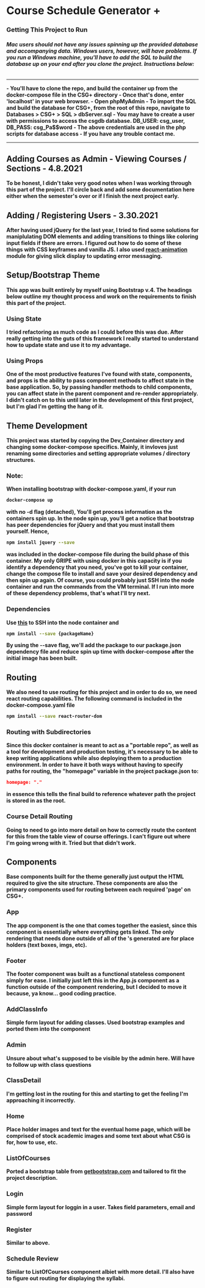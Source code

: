 # Course Schedule Generator +

### Getting This Project to Run

###### <strong> Mac users should not have any issues spinning up the provided database and accompanying data. <em>Windows</em> users, however, will have problems. If you run a Windows machine, you'll have to add the SQL to build the database up on your end after you clone the project. Instructions below:
<hr>
- You'll have to clone the repo, and build the container up from the docker-compose file in the CSG+ directory
- Once that's done, enter 'localhost' in your web browser.
- Open phpMyAdmin
- To import the SQL and build the database for CSG+, from the root of this repo, navigate to Databases > CSG+ > SQL > dbServer.sql
- You may have to create a user with permissions to access the csgdb database. DB_USER: csg_user, DB_PASS: csg_Pa$$word
- The above credentials are used in the php scripts for database access
- If you have any trouble contact me.
<hr>




## Adding Courses as Admin - Viewing Courses / Sections - 4.8.2021
To be honest, I didn't take very good notes when I was working through this part of the project. I'll circle back and add some documentation here either when the semester's over or if I finish the next project early.


## Adding / Registering Users - 3.30.2021
After having used jQuery for the last year, I tried to find some solutions for maniplulating DOM elements and adding transitions to things like coloring input fields if there are errors. I figured out how to do some of these things with CSS keyframes and vanilla JS. I also used [react-animation](https://nearform.github.io/react-animation/) module for giving slick display to updating error messaging.


## Setup/Bootstrap Theme
This app was built entirely by myself using Bootstrap v.4. The headings below outline my thought process and work on the requirements to finish this part of the project.

### Using State
I tried refactoring as much code as I could before this was due. After really getting into the guts of this framework I really started to understand how to update state and use it to my advantage. 

### Using Props
One of the most productive features I've found with state, components, and props is the ability to pass component methods to affect state in the base application. So, by passing handler methods to child components, you can affect state in the parent component and re-render appropriately. I didn't catch on to this until later in the development of this first project, but I'm glad I'm getting the hang of it.

## Theme Development
This project was started by copying the Dev_Container directory and changing some docker-compose specifics. Mainly, it invloves just renaming some directories and setting appropriate volumes / directory structures.

### Note:
When installing bootstrap with docker-compose.yaml, if your run 
```bash
docker-compose up
```
with no -d flag (detached), You'll get process information as the containers spin up. In the node spin up, you'll get a notice that bootstrap has peer dependencies for jQuery and that you must install them yourself. Hence, 
```bash
npm install jquery --save
```
was included in the docker-compose file during the build phase of this container. My only <strong>GRIPE</strong> with using docker in this capacity is if you identify a dependency that you need, you've got to kill your container, change the compose file to install and save your desired dependency and then spin up again. Of course, you could probably just SSH into the node container and run the commands from the VM terminal. If I run into more of these dependency problems, that's what I'll try next.

### Dependencies
Use [this](https://phase2.github.io/devtools/common-tasks/ssh-into-a-container/) to SSH into the node container and
```bash
npm install --save {packageName}
``` 
By using the --save flag, we'll add the package to our package.json dependency file and reduce spin up time with docker-compose after the initial image has been built.

## Routing
We also need to use routing for this project and in order to do so, we need react routing capabilities. The following command is included in the docker-compose.yaml file
```bash
npm install --save react-router-dom 
```

### Routing with Subdirectories
Since this docker container is meant to act as a "portable repo", as well as a tool for development and production testing, it's necessary to be able to keep writing applications while also deploying them to a production environment. In order to have it both ways without having to specify paths for routing, the "homepage" variable in the project package.json to:
```JSON
homepage: "."
```
in essence this tells the final build to reference whatever path the project is stored in as the root.

### Course Detail Routing
Going to need to go into more detail on how to correctly route the content for this from the table view of course offerings. I can't figure out where I'm going wrong with it. Tried <Redirect> but that didn't work.

## Components
Base components built for the theme generally just output the HTML required to give the site structure. These components are also the primary components used for routing between each required 'page' on CSG+.

### App
The app component is the one that comes together the easiest, since this component is essentially where everything gets linked. The only rendering that needs done outside of all of the <Route>'s generated are for place holders (text boxes, imgs, etc).

### Footer
The footer component was built as a functional stateless component simply for ease. I initially just left this in the App.js component as a function outside of the component rendering, but I decided to move it because, ya know... good coding practice.

### AddClassInfo
Simple form layout for adding classes. Used bootstrap examples and ported them into the component

### Admin
Unsure about what's supposed to be visible by the admin here. Will have to follow up with class questions

### ClassDetail
I'm getting lost in the routing for this and starting to get the feeling I'm approaching it incorrectly.

### Home
Place holder images and text for the eventual home page, which will be comprised of stock academic images and some text about what CSG is for, how to use, etc.

### ListOfCourses
Ported a bootstrap table from [getbootstrap.com](https://getbootstrap.com/docs/4.0/content/tables/) and tailored to fit the project description.

### Login
Simple form layout for loggin in a user. Takes field parameters, email and password

### Register
Similar to above.

### Schedule Review
Similar to ListOfCourses component albiet with more detail. I'll also have to figure out routing for displaying the syllabi.


